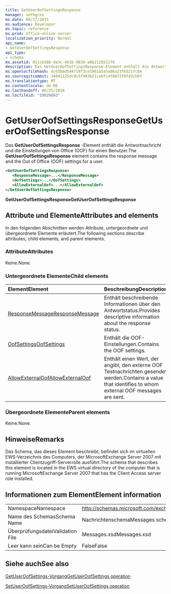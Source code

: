 ```yaml
---
title: GetUserOofSettingsResponse
manager: sethgros
ms.date: 09/17/2015
ms.audience: Developer
ms.topic: reference
ms.prod: office-online-server
localization_priority: Normal
api_name:
- GetUserOofSettingsResponse
api_type:
- schema
ms.assetid: 011cb38b-da3c-4b1b-8836-a6b212b511f6
description: Das GetUserOofSettingsResponse-Element enthält die Antwortnachricht und die Einstellungen von Office (OOF) für einen Benutzer.
ms.openlocfilehash: dc63b6d54471973ce5961a5a5ad6a23f6521fc0e
ms.sourcegitcommit: 34041125dc8c5f993b21cebfc4f8b72f0fd2cb6f
ms.translationtype: MT
ms.contentlocale: de-DE
ms.lasthandoff: 06/25/2018
ms.locfileid: "19829693"
---
```

# <a name="getuseroofsettingsresponse"></a><span data-ttu-id="5414c-103">GetUserOofSettingsResponse</span><span class="sxs-lookup"><span data-stu-id="5414c-103">GetUserOofSettingsResponse</span></span>

<span data-ttu-id="5414c-104">Das **GetUserOofSettingsResponse** -Element enthält die Antwortnachricht und die Einstellungen von Office (OOF) für einen Benutzer.</span><span class="sxs-lookup"><span data-stu-id="5414c-104">The **GetUserOofSettingsResponse** element contains the response message and the Out of Office (OOF) settings for a user.</span></span> 
  
```xml
<GetUserOofSettingsResponse>
   <ResponseMessage>...</ResponseMessage>
   <OofSettings>...</OofSettings>
   <AllowExternalOof>...</AllowExternalOof>
</GetUserOofSettingsResponse>
```

 <span data-ttu-id="5414c-105">**GetUserOofSettingsResponse**</span><span class="sxs-lookup"><span data-stu-id="5414c-105">**GetUserOofSettingsResponse**</span></span>
## <a name="attributes-and-elements"></a><span data-ttu-id="5414c-106">Attribute und Elemente</span><span class="sxs-lookup"><span data-stu-id="5414c-106">Attributes and elements</span></span>

<span data-ttu-id="5414c-107">In den folgenden Abschnitten werden Attribute, untergeordnete und übergeordnete Elemente erläutert.</span><span class="sxs-lookup"><span data-stu-id="5414c-107">The following sections describe attributes, child elements, and parent elements.</span></span>
  
### <a name="attributes"></a><span data-ttu-id="5414c-108">Attribute</span><span class="sxs-lookup"><span data-stu-id="5414c-108">Attributes</span></span>

<span data-ttu-id="5414c-109">Keine.</span><span class="sxs-lookup"><span data-stu-id="5414c-109">None.</span></span>
  
### <a name="child-elements"></a><span data-ttu-id="5414c-110">Untergeordnete Elemente</span><span class="sxs-lookup"><span data-stu-id="5414c-110">Child elements</span></span>

|<span data-ttu-id="5414c-111">**Element**</span><span class="sxs-lookup"><span data-stu-id="5414c-111">**Element**</span></span>|<span data-ttu-id="5414c-112">**Beschreibung**</span><span class="sxs-lookup"><span data-stu-id="5414c-112">**Description**</span></span>|
|:-----|:-----|
|[<span data-ttu-id="5414c-113">ResponseMessage</span><span class="sxs-lookup"><span data-stu-id="5414c-113">ResponseMessage</span></span>](responsemessage.md) <br/> |<span data-ttu-id="5414c-114">Enthält beschreibende Informationen über den Antwortstatus.</span><span class="sxs-lookup"><span data-stu-id="5414c-114">Provides descriptive information about the response status.</span></span>  <br/> |
|[<span data-ttu-id="5414c-115">OofSettings</span><span class="sxs-lookup"><span data-stu-id="5414c-115">OofSettings</span></span>](oofsettings.md) <br/> |<span data-ttu-id="5414c-116">Enthält die OOF-Einstellungen.</span><span class="sxs-lookup"><span data-stu-id="5414c-116">Contains the OOF settings.</span></span>  <br/> |
|[<span data-ttu-id="5414c-117">AllowExternalOof</span><span class="sxs-lookup"><span data-stu-id="5414c-117">AllowExternalOof</span></span>](allowexternaloof.md) <br/> |<span data-ttu-id="5414c-118">Enthält einen Wert, der angibt, den externe OOF Testnachrichten gesendet werden.</span><span class="sxs-lookup"><span data-stu-id="5414c-118">Contains a value that identifies to whom external OOF messages are sent.</span></span>  <br/> |
   
### <a name="parent-elements"></a><span data-ttu-id="5414c-119">Übergeordnete Elemente</span><span class="sxs-lookup"><span data-stu-id="5414c-119">Parent elements</span></span>

<span data-ttu-id="5414c-120">Keine.</span><span class="sxs-lookup"><span data-stu-id="5414c-120">None.</span></span>
  
## <a name="remarks"></a><span data-ttu-id="5414c-121">Hinweise</span><span class="sxs-lookup"><span data-stu-id="5414c-121">Remarks</span></span>

<span data-ttu-id="5414c-122">Das Schema, das dieses Element beschreibt, befindet sich im virtuellen EWS-Verzeichnis des Computers, der MicrosoftExchange Server 2007 mit installierter Clientzugriff-Serverrolle ausführt.</span><span class="sxs-lookup"><span data-stu-id="5414c-122">The schema that describes this element is located in the EWS virtual directory of the computer that is running MicrosoftExchange Server 2007 that has the Client Access server role installed.</span></span>
  
## <a name="element-information"></a><span data-ttu-id="5414c-123">Informationen zum Element</span><span class="sxs-lookup"><span data-stu-id="5414c-123">Element information</span></span>

|||
|:-----|:-----|
|<span data-ttu-id="5414c-124">Namespace</span><span class="sxs-lookup"><span data-stu-id="5414c-124">Namespace</span></span>  <br/> |http://schemas.microsoft.com/exchange/services/2006/messages  <br/> |
|<span data-ttu-id="5414c-125">Name des Schemas</span><span class="sxs-lookup"><span data-stu-id="5414c-125">Schema Name</span></span>  <br/> |<span data-ttu-id="5414c-126">Nachrichtenschema</span><span class="sxs-lookup"><span data-stu-id="5414c-126">Messages schema</span></span>  <br/> |
|<span data-ttu-id="5414c-127">Überprüfungsdatei</span><span class="sxs-lookup"><span data-stu-id="5414c-127">Validation File</span></span>  <br/> |<span data-ttu-id="5414c-128">Messages.xsd</span><span class="sxs-lookup"><span data-stu-id="5414c-128">Messages.xsd</span></span>  <br/> |
|<span data-ttu-id="5414c-129">Leer kann sein</span><span class="sxs-lookup"><span data-stu-id="5414c-129">Can be Empty</span></span>  <br/> |<span data-ttu-id="5414c-130">False</span><span class="sxs-lookup"><span data-stu-id="5414c-130">False</span></span>  <br/> |
   
## <a name="see-also"></a><span data-ttu-id="5414c-131">Siehe auch</span><span class="sxs-lookup"><span data-stu-id="5414c-131">See also</span></span>



[<span data-ttu-id="5414c-132">GetUserOofSettings-Vorgang</span><span class="sxs-lookup"><span data-stu-id="5414c-132">GetUserOofSettings operation</span></span>](getuseroofsettings-operation.md)
  
[<span data-ttu-id="5414c-133">SetUserOofSettings-Vorgang</span><span class="sxs-lookup"><span data-stu-id="5414c-133">SetUserOofSettings operation</span></span>](setuseroofsettings-operation.md)


